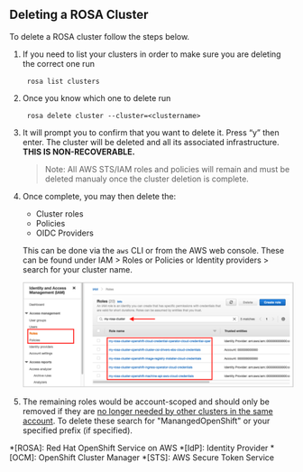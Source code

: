 ## Deleting a ROSA Cluster

To delete a ROSA cluster follow the steps below.

1. If you need to list your clusters in order to make sure you are deleting the correct one run

		rosa list clusters

1. Once you know which one to delete run

		rosa delete cluster --cluster=<clustername>

1. It will prompt you to confirm that you want to delete it. Press “y” then enter. The cluster will be deleted and all its associated infrastructure. **THIS IS NON-RECOVERABLE.**

	> Note: All AWS STS/IAM roles and policies will remain and must be deleted manualy once the cluster deletion is complete.

1. Once complete, you may then delete the:
	* Cluster roles
	* Policies
	* OIDC Providers

	This can be done via the `aws` CLI or from the AWS web console. These can be found under IAM > Roles or Policies or Identity providers > search for your cluster name.

	![mp](images/12-del_cr.png)

1. The remaining roles would be account-scoped and should only be removed if they are <u>no longer needed by other clusters in the same account</u>. To delete these search for "ManangedOpenShift" or your specified prefix (if specified).


*[ROSA]: Red Hat OpenShift Service on AWS
*[IdP]: Identity Provider
*[OCM]: OpenShift Cluster Manager
*[STS]: AWS Secure Token Service